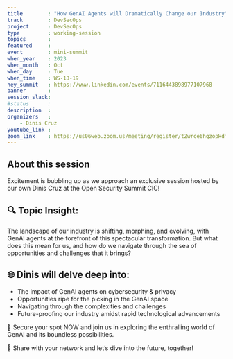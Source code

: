 ```yaml
---
title        : "How GenAI Agents will Dramatically Change our Industry"
track        : DevSecOps
project      : DevSecOps
type         : working-session
topics       :
featured     :
event        : mini-summit
when_year    : 2023
when_month   : Oct
when_day     : Tue
when_time    : WS-18-19
hey_summit   : https://www.linkedin.com/events/7116443898977107968
banner       : 
session_slack:
#status      : 
description  :
organizers   :
    - Dinis Cruz      
youtube_link : 
zoom_link    : https://us06web.zoom.us/meeting/register/tZwrce6hqzopHdfO_qPcITdxKB-_gFnYzgNA
---
```



## About this session
Excitement is bubbling up as we approach an exclusive session hosted by our own Dinis Cruz at the Open Security Summit CIC!

## 🔍 Topic Insight:
The landscape of our industry is shifting, morphing, and evolving, with GenAI agents at the forefront of this spectacular transformation. But what does this mean for us, and how do we navigate through the sea of opportunities and challenges that it brings?

## 🌐 Dinis will delve deep into:
- The impact of GenAI agents on cybersecurity & privacy
- Opportunities ripe for the picking in the GenAI space
- Navigating through the complexities and challenges
- Future-proofing our industry amidst rapid technological advancements

🔗 Secure your spot NOW and join us in exploring the enthralling world of GenAI and its boundless possibilities.

🔄 Share with your network and let’s dive into the future, together!
